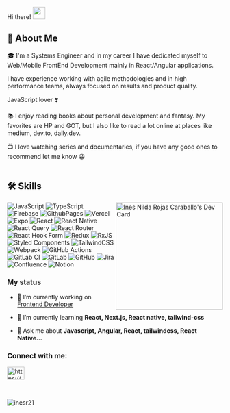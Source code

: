 Hi there! <img src="https://media.giphy.com/media/hvRJCLFzcasrR4ia7z/giphy.gif" width="29px" height="29px">
<br />

## 🚀 About Me
🎓 I'm a Systems Engineer and in my career I have dedicated myself to Web/Mobile FrontEnd Development mainly in React/Angular applications.

I have experience working with agile methodologies and in high performance teams, always focused on results and product quality.

JavaScript lover ❣️


📚 I enjoy reading books about personal development and fantasy. My favorites are HP and GOT, but I also like to read a lot online at places like medium, dev.to, daily.dev.

📺 I love watching series and documentaries, if you have any good ones to recommend let me know 😀
<br />
<br />


## 🛠️ Skills

<a href="https://app.daily.dev/InesR21"><img src="https://api.daily.dev/devcards/5792f3a544f147cab7d9aea121efa86e.png?r=jui" width="250" align="right" alt="Ines Nilda Rojas Caraballo's Dev Card"/></a>

![JavaScript](https://img.shields.io/badge/javascript-%23323330.svg?style=for-the-badge&logo=javascript&logoColor=%23F7DF1E) ![TypeScript](https://img.shields.io/badge/typescript-%23007ACC.svg?style=for-the-badge&logo=typescript&logoColor=white) ![Firebase](https://img.shields.io/badge/firebase-%23039BE5.svg?style=for-the-badge&logo=firebase) ![GithubPages](https://img.shields.io/badge/github%20pages-121013?style=for-the-badge&logo=github&logoColor=white) ![Vercel](https://img.shields.io/badge/vercel-%23000000.svg?style=for-the-badge&logo=vercel&logoColor=white) ![Expo](https://img.shields.io/badge/expo-1C1E24?style=for-the-badge&logo=expo&logoColor=#D04A37) ![React](https://img.shields.io/badge/react-%2320232a.svg?style=for-the-badge&logo=react&logoColor=%2361DAFB) ![React Native](https://img.shields.io/badge/react_native-%2320232a.svg?style=for-the-badge&logo=react&logoColor=%2361DAFB) ![React Query](https://img.shields.io/badge/-React%20Query-FF4154?style=for-the-badge&logo=react%20query&logoColor=white) ![React Router](https://img.shields.io/badge/React_Router-CA4245?style=for-the-badge&logo=react-router&logoColor=white) ![React Hook Form](https://img.shields.io/badge/React%20Hook%20Form-%23EC5990.svg?style=for-the-badge&logo=reacthookform&logoColor=white) ![Redux](https://img.shields.io/badge/redux-%23593d88.svg?style=for-the-badge&logo=redux&logoColor=white) ![RxJS](https://img.shields.io/badge/rxjs-%23B7178C.svg?style=for-the-badge&logo=reactivex&logoColor=white) ![Styled Components](https://img.shields.io/badge/styled--components-DB7093?style=for-the-badge&logo=styled-components&logoColor=white) ![TailwindCSS](https://img.shields.io/badge/tailwindcss-%2338B2AC.svg?style=for-the-badge&logo=tailwind-css&logoColor=white) ![Webpack](https://img.shields.io/badge/webpack-%238DD6F9.svg?style=for-the-badge&logo=webpack&logoColor=black) ![GitHub Actions](https://img.shields.io/badge/github%20actions-%232671E5.svg?style=for-the-badge&logo=githubactions&logoColor=white) ![GitLab CI](https://img.shields.io/badge/gitlab%20CI-%23181717.svg?style=for-the-badge&logo=gitlab&logoColor=white) ![GitLab](https://img.shields.io/badge/gitlab-%23181717.svg?style=for-the-badge&logo=gitlab&logoColor=white) ![GitHub](https://img.shields.io/badge/github-%23121011.svg?style=for-the-badge&logo=github&logoColor=white) ![Jira](https://img.shields.io/badge/jira-%230A0FFF.svg?style=for-the-badge&logo=jira&logoColor=white) ![Confluence](https://img.shields.io/badge/confluence-%23172BF4.svg?style=for-the-badge&logo=confluence&logoColor=white) ![Notion](https://img.shields.io/badge/Notion-%23000000.svg?style=for-the-badge&logo=notion&logoColor=white) 


### My status

- 🔭 I’m currently working on [Frontend Developer](https://www.linkedin.com/company/personal-pay/posts/?feedView=all)

- 🌱 I’m currently learning **React, Next.js, React native, tailwind-css**

- 💬 Ask me about **Javascript, Angular, React, tailwindcss, React Native...**


### Connect with me:
<p align="left">
<a href="https://linkedin.com/in/https://www.linkedin.com/in/ines-rojasc/" target="blank"><img align="center" src="https://raw.githubusercontent.com/rahuldkjain/github-profile-readme-generator/master/src/images/icons/Social/linked-in-alt.svg" alt="https://www.linkedin.com/in/ines-rojasc/" height="30" width="40" /></a>
</p>
<br />

<p><img align="center" src="https://github-readme-stats.vercel.app/api/top-langs?username=inesr21&show_icons=true&locale=en&layout=compact" alt="inesr21" /></p>

